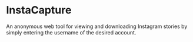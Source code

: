 # InstaCapture
An anonymous web tool for viewing and downloading Instagram stories by simply entering the username of the desired account.
